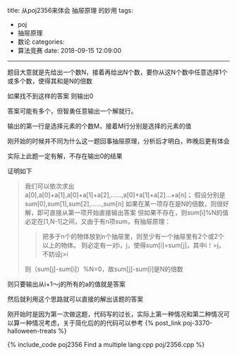 title: 从poj2356来体会 抽屉原理 的妙用
tags:
  - poj
  - 抽屉原理
  - 数论
categories:
  - 算法竞赛
date: 2018-09-15 12:09:00
---

题目大意就是先给出一个数N，接着再给出N个数，要你从这N个数中任意选择1个或多个数，使得其和是N的倍数

如果找不到这样的答案 则输出0

答案可能有多个，但智勇任意输出一个解就行。

输出的第一行是选择元素的个数M，接着M行分别是选择的元素的值

刚开始的时候并不同为什么这一题回事抽屉原理，分析后才明白，昨晚后更有体会

实际上此题一定有解，不存在输出0的结果

证明如下

> 我们可以依次求出a[0],a[0]+a[1],a[0]+a[1]+a[2],......,a[0]+a[1]+a[2]...+a[n]；
> 假设分别是sum[0],sum[1],sum[2],......,sum[n]
> 如果在某一项存在是N的倍数，则很好解，即可直接从第一项开始直接输出答案
> 但如果不存在，则sum[i]%N的值必定在[1,N-1]之间，又由于有n项sum，有抽屉原理：
>
>  > 把多于n个的物体放到n个抽屉里，则至少有一个抽屉里有2个或2个以上的物体。
>  > 则必定有一对i，j，使得sum[i]=sum[j]，其中i！=j，不妨设j>i
>
> 则（sum[j]-sum[i]）%N=0，故sum[j]-sum[i]是N的倍数

则只要输出从i+1～j的所有的a的值就是答案

然后就利用这个思路就可以直接的解出该题的答案

刚开始时是因为第一次做这题，代码写的过长，实际上第一种情况和第二种情况可以算一种情况考虑，关于简化后的的代码可以参考 {% post_link poj-3370-halloween-treats %}

{% include_code poj2356 Find a multiple lang:cpp poj/2356.cpp %}
